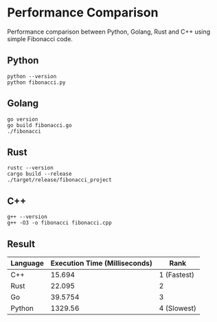 # Performance Comparison
Performance comparison between Python, Golang, Rust and C++ using simple Fibonacci code.

## Python

```
python --version
python fibonacci.py
```

## Golang

```
go version
go build fibonacci.go
./fibonacci
```

## Rust

```
rustc --version
cargo build --release
./target/release/fibonacci_project
```

## C++

```
g++ --version
g++ -O3 -o fibonacci fibonacci.cpp
```

## Result

| Language | Execution Time (Milliseconds) | Rank |
| -- | -- | -- |
| C++ | 15.694 | 1 (Fastest) |
| Rust | 22.095 | 2 |
| Go | 39.5754 | 3 |
| Python | 1329.56 | 4 (Slowest) |
